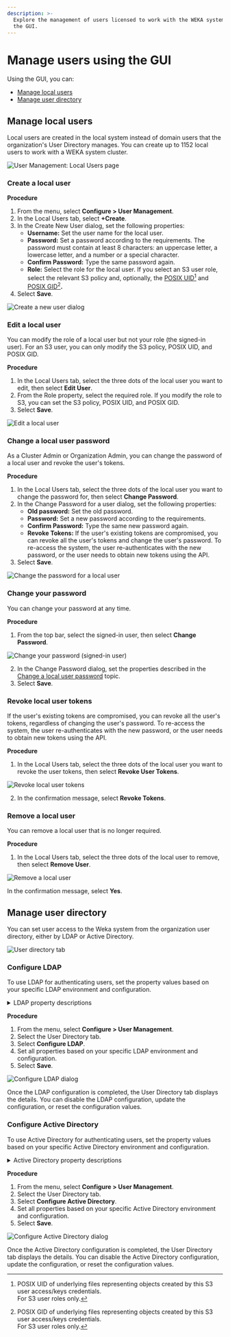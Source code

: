 ```yaml
---
description: >-
  Explore the management of users licensed to work with the WEKA system using
  the GUI.
---
```


# Manage users using the GUI

Using the GUI, you can:

* [Manage local users](user-management.md#manage-local-users)
* [Manage user directory](user-management.md#manage-user-directory)

## Manage local users

Local users are created in the local system instead of domain users that the organization's User Directory manages. You can create up to 1152 local users to work with a WEKA system cluster.

![User Management: Local Users page](../../.gitbook/assets/wmng\_local\_users.png)

### Create a local user

**Procedure**

1. From the menu, select **Configure > User Management**.
2. In the Local Users tab, select **+Create**.
3. In the Create New User dialog, set the following properties:
   * **Username:** Set the user name for the local user.
   * **Password:** Set a password according to the requirements. The password must contain at least 8 characters: an uppercase letter, a lowercase letter, and a number or a special character.
   * **Confirm Password:** Type the same password again.
   * **Role:** Select the role for the local user. If you select an S3 user role, select the relevant S3 policy and, optionally, the [POSIX UID](#user-content-fn-1)[^1] and [POSIX GID](#user-content-fn-2)[^2]**.**
4. Select **Save**.

![Create a new user dialog](<../../.gitbook/assets/wmng\_local\_users\_add (2).png>)

### Edit a local user

You can modify the role of a local user but not your role (the signed-in user). For an S3 user, you can only modify the S3 policy, POSIX UID, and POSIX GID.

**Procedure**

1. In the Local Users tab, select the three dots of the local user you want to edit, then select **Edit User**.
2. From the Role property, select the required role. If you modify the role to S3, you can set the S3 policy, POSIX UID, and POSIX GID.
3. Select **Save**.

![Edit a local user](../../.gitbook/assets/wmng\_local\_users\_edit.png)

### Change a local user password

As a Cluster Admin or Organization Admin, you can change the password of a local user and revoke the user's tokens.

**Procedure**

1. In the Local Users tab, select the three dots of the local user you want to change the password for, then select **Change Password**.
2. In the Change Password for a user dialog, set the following properties:
   * **Old password:** Set the old password.
   * **Password:** Set a new password according to the requirements.
   * **Confirm Password:** Type the same new password again.
   * **Revoke Tokens:** If the user's existing tokens are compromised, you can revoke all the user's tokens and change the user's password. To re-access the system, the user re-authenticates with the new password, or the user needs to obtain new tokens using the API.
3. Select **Save**.

![Change the password for a local user](../../.gitbook/assets/wmng\_local\_users\_change\_psw.png)

### Change your password

You can change your password at any time.

**Procedure**

1. From the top bar, select the signed-in user, then select **Change Password**.

![Change your password (signed-in user)](../../.gitbook/assets/wmng\_change\_your\_password.png)

2. In the Change Password dialog, set the properties described in the [Change a local user password](user-management.md#change-a-local-user-password) topic.
3. Select **Save**.

### Revoke local user tokens

If the user's existing tokens are compromised, you can revoke all the user's tokens, regardless of changing the user's password. To re-access the system, the user re-authenticates with the new password, or the user needs to obtain new tokens using the API.

**Procedure**

1. In the Local Users tab, select the three dots of the local user you want to revoke the user tokens, then select **Revoke User Tokens**.

![Revoke local user tokens](../../.gitbook/assets/wmng\_revoke\_user\_tokens\_menu.png)

2. In the confirmation message, select **Revoke Tokens**.

### Remove a local user

You can remove a local user that is no longer required.

**Procedure**

1. In the Local Users tab, select the three dots of the local user to remove, then select **Remove User**.

![Remove a local user](../../.gitbook/assets/wmng\_remove\_user\_menu.png)

In the confirmation message, select **Yes**.

## Manage user directory

You can set user access to the Weka system from the organization user directory, either by LDAP or Active Directory.

![User directory tab](../../.gitbook/assets/user\_directory\_tab\_no\_conf.png)

### Configure LDAP

To use LDAP for authenticating users, set the property values based on your specific LDAP environment and configuration.

<details>

<summary>LDAP property descriptions</summary>

* **Server URI:** The URI or address of the LDAP server, including the protocol (in this case, LDAP), the server's hostname or IP address, and the port number.\
  Example value: `ldap://ldap.example.com:389`
* **Protocol Version:** The version of the LDAP protocol being used. Common versions include LDAPv2 and LDAPv3.\
  Example value: `3`
* **Start TLS:** When enabled, this option initiates a Transport Layer Security (TLS) connection with the LDAP server. TLS provides encryption and secure communication between the client and server, protecting the confidentiality and integrity of data transmitted over the network.
*   **Ignore Certificate Failures:** When enabled, this option instructs the LDAP client to ignore certificate validation failures during the TLS/SSL handshake process. Certificate validation failures can include expired, self-signed, or mismatched certificates. Enabling this option allows the client to establish a connection even if the server's certificate cannot be fully validated. Use this option cautiously, as it may expose the connection to potential security risks.

    Enabling _Start TLS_ and _Ignore Certificate Failures_ must be done based on your specific security requirements and the configuration of your LDAP server.
* **Server Timeout Seconds:** The maximum amount of time, in seconds, the client waits for a response from the LDAP server before timing out.\
  Example value: `30`
* **Base DN :** The base distinguished name (DN) is the starting point for searching the directory tree. It represents the top-level entry in the LDAP directory.\
  Example Value: `dc=example,dc=com`
* **Reader Username:** The username or distinguished name (DN) of a dedicated reader user account used for authenticating and reading data from the LDAP server.\
  Example value: `cn=reader,dc=example,dc=com`
* **Reader Password:** The password is associated with the reader user account for authentication purposes.\
  Example Value: `********`
* **User ID Attribute:** The attribute in the LDAP schema that represents the unique identifier or username for user entries.\
  Example value: `uid`
* **User Object Class:** The object class or object type in the LDAP schema defines the structure and attributes of user entries.\
  Example value: `person`
* **User Revocation Attribute:** An attribute indicates a user account's revocation status, typically a boolean attribute set to true or false.\
  Example value: `isRevoked`
* **Group ID Attribute:** The attribute in the LDAP schema represents the unique identifier or name for group entries.\
  Example value: `cn`
* **Group Membership Attribute:** The attribute establishes the membership relationship between users and groups, specifying which users are members of a particular group.\
  Example value: `member`
* **Group Object Class:** The object class or object type in the LDAP schema defines the structure and attributes of group entries.\
  Example value: `groupOfNames`
* **Cluster Admin Group:** The LDAP group granted administrative privileges for managing the LDAP cluster.\
  Example value: `cn=cluster_admins,ou=groups,dc=example,dc=com`\
  sAMAccountName: `cluster_admins`
* **Organization Admin Role Group:** The LDAP group granted administrative privileges for managing specific organizations or units within the LDAP directory.\
  Example value: `cn=org_admins,ou=groups,dc=example,dc=com`\
  sAMAccountName: `org_admins`
* **Regular User Role Group:** The group in LDAP represents regular users with standard access privileges.\
  Example value: `cn=regular_users,ou=groups,dc=example,dc=com`\
  sAMAccountName: `regular_users`
* **Read-only User Role Group:** The group in LDAP represents users with read-only access privileges restricted from making modifications.\
  Example value: `cn=read_only_users,ou=groups,dc=example,dc=com`\
  sAMAccountName: `read_only_users`

</details>

**Procedure**

1. From the menu, select **Configure > User Management**.
2. Select the User Directory tab.
3. Select **Configure LDAP**.
4. Set all properties based on your specific LDAP environment and configuration.
5. Select **Save**.

![Configure LDAP dialog](../../.gitbook/assets/wmng\_configure\_ldap.png)

Once the LDAP configuration is completed, the User Directory tab displays the details. You can disable the LDAP configuration, update the configuration, or reset the configuration values.

### Configure Active Directory

To use Active Directory for authenticating users, set the property values based on your specific Active Directory environment and configuration.

<details>

<summary>Active Directory property descriptions</summary>

* **Domain:** The domain name of the Active Directory environment. It represents the network boundary and provides a way to organize and manage resources, users, and groups.\
  Example value: `example.com`
* **Server URI:** The URI or address of the Active Directory server, including the protocol (in this case, LDAP) and the server's hostname or IP address.\
  Example value: `ldap://ad.example.com`
* **Reader Username:** A dedicated reader user account's username or user principal name (UPN) used for authenticating and reading data from the Active Directory.\
  Example value: `readeruser@ad.example.com`
* **Reader Password:** The password associated with the reader user account for authentication purposes.\
  Example Value: `********`
* **Cluster Admin Role Group:** The group in Active Directory granted administrative privileges for managing the cluster or server infrastructure.\
  Example value: `CN=ClusterAdmins,CN=Users,DC=example,DC=com`\
  sAMAccountName: `ClusterAdmins`
* **Organization Admin Role Group:** The group in Active Directory granted administrative privileges for managing specific organizations or units within the Active Directory environment.\
  Example value: `CN=OrgAdmins,CN=Users,DC=example,DC=com`\
  sAMAccountName: `OrgAdmins`
* **Regular User Role Group:** The group in Active Directory represents regular users with standard access privileges.\
  Example value: `CN=RegularUsers,CN=Users,DC=example,DC=com`\
  sAMAccountName:  `RegularUsers`
* **Read-only User Role Group:** The group in Active Directory represents users with read-only access privileges, restricted from making modifications.\
  Example value: `CN=ReadOnlyUsers,CN=Users,DC=example,DC=com`\
  sAMAccountName:  `ReadOnlyUsers`

</details>

**Procedure**

1. From the menu, select **Configure > User Management**.
2. Select the User Directory tab.
3. Select **Configure Active Directory**.
4. Set all properties based on your specific Active Directory environment and configuration.
5. Select **Save**.

![Configure Active Directory dialog](../../.gitbook/assets/wmng\_configure\_active\_directory.png)

Once the Active Directory configuration is completed, the User Directory tab displays the details. You can disable the Active Directory configuration, update the configuration, or reset the configuration values.

[^1]: POSIX UID of underlying files representing objects created by this S3 user access/keys credentials.\
    For S3 user roles only.

[^2]: POSIX GID of underlying files representing objects created by this S3 user access/keys credentials.\
    For S3 user roles only.
